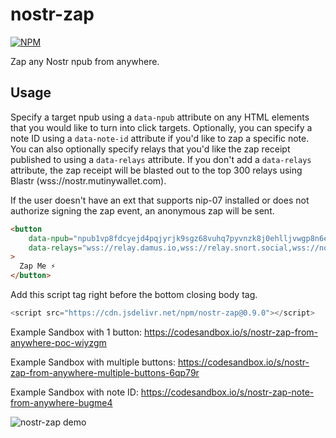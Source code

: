# nostr-zap
[![NPM](https://img.shields.io/npm/v/nostr-zap.svg)](https://www.npmjs.com/package/nostr-zap)

Zap any Nostr npub from anywhere.

## Usage

Specify a target npub using a `data-npub` attribute on any HTML elements that you would like to turn into click targets. Optionally,
you can specify a note ID using a `data-note-id` attribute if you'd like to zap a specific note. You can also optionally specify relays 
that you'd like the zap receipt published to using a `data-relays` attribute. If you don't add a `data-relays` attribute, the zap 
receipt will be blasted out to the top 300 relays using Blastr (wss://nostr.mutinywallet.com).

If the user doesn't have an ext that supports nip-07 installed or does not authorize signing the zap event, an anonymous zap will be sent.
```html
<button
    data-npub="npub1vp8fdcyejd4pqjyrjk9sgz68vuhq7pyvnzk8j0ehlljvwgp8n6eqsrnpsw"
    data-relays="wss://relay.damus.io,wss://relay.snort.social,wss://nostr.wine,wss://relay.nostr.band"
>
  Zap Me ⚡️
</button>
```

Add this script tag right before the bottom closing body tag.
```js
<script src="https://cdn.jsdelivr.net/npm/nostr-zap@0.9.0"></script>
```

Example Sandbox with 1 button: https://codesandbox.io/s/nostr-zap-from-anywhere-poc-wiyzgm

Example Sandbox with multiple buttons: https://codesandbox.io/s/nostr-zap-from-anywhere-multiple-buttons-6qp79r

Example Sandbox with note ID: https://codesandbox.io/s/nostr-zap-note-from-anywhere-bugme4

![nostr-zap demo](https://nostr.build/p/nb8670.gif)
